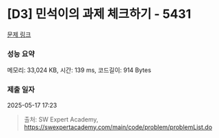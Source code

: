 # [D3] 민석이의 과제 체크하기 - 5431 

[문제 링크](https://swexpertacademy.com/main/code/problem/problemDetail.do?contestProbId=AWVl3rWKDBYDFAXm) 

### 성능 요약

메모리: 33,024 KB, 시간: 139 ms, 코드길이: 914 Bytes

### 제출 일자

2025-05-17 17:23



> 출처: SW Expert Academy, https://swexpertacademy.com/main/code/problem/problemList.do